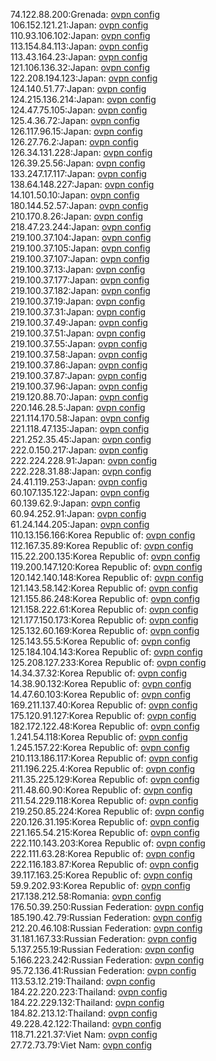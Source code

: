 74.122.88.200:Grenada: [ovpn config](vpn/74_122_88_200.ovpn)  
106.152.121.21:Japan: [ovpn config](vpn/106_152_121_21.ovpn)  
110.93.106.102:Japan: [ovpn config](vpn/110_93_106_102.ovpn)  
113.154.84.113:Japan: [ovpn config](vpn/113_154_84_113.ovpn)  
113.43.164.23:Japan: [ovpn config](vpn/113_43_164_23.ovpn)  
121.106.136.32:Japan: [ovpn config](vpn/121_106_136_32.ovpn)  
122.208.194.123:Japan: [ovpn config](vpn/122_208_194_123.ovpn)  
124.140.51.77:Japan: [ovpn config](vpn/124_140_51_77.ovpn)  
124.215.136.214:Japan: [ovpn config](vpn/124_215_136_214.ovpn)  
124.47.75.105:Japan: [ovpn config](vpn/124_47_75_105.ovpn)  
125.4.36.72:Japan: [ovpn config](vpn/125_4_36_72.ovpn)  
126.117.96.15:Japan: [ovpn config](vpn/126_117_96_15.ovpn)  
126.27.76.2:Japan: [ovpn config](vpn/126_27_76_2.ovpn)  
126.34.131.228:Japan: [ovpn config](vpn/126_34_131_228.ovpn)  
126.39.25.56:Japan: [ovpn config](vpn/126_39_25_56.ovpn)  
133.247.17.117:Japan: [ovpn config](vpn/133_247_17_117.ovpn)  
138.64.148.227:Japan: [ovpn config](vpn/138_64_148_227.ovpn)  
14.101.50.10:Japan: [ovpn config](vpn/14_101_50_10.ovpn)  
180.144.52.57:Japan: [ovpn config](vpn/180_144_52_57.ovpn)  
210.170.8.26:Japan: [ovpn config](vpn/210_170_8_26.ovpn)  
218.47.23.244:Japan: [ovpn config](vpn/218_47_23_244.ovpn)  
219.100.37.104:Japan: [ovpn config](vpn/219_100_37_104.ovpn)  
219.100.37.105:Japan: [ovpn config](vpn/219_100_37_105.ovpn)  
219.100.37.107:Japan: [ovpn config](vpn/219_100_37_107.ovpn)  
219.100.37.13:Japan: [ovpn config](vpn/219_100_37_13.ovpn)  
219.100.37.177:Japan: [ovpn config](vpn/219_100_37_177.ovpn)  
219.100.37.182:Japan: [ovpn config](vpn/219_100_37_182.ovpn)  
219.100.37.19:Japan: [ovpn config](vpn/219_100_37_19.ovpn)  
219.100.37.31:Japan: [ovpn config](vpn/219_100_37_31.ovpn)  
219.100.37.49:Japan: [ovpn config](vpn/219_100_37_49.ovpn)  
219.100.37.51:Japan: [ovpn config](vpn/219_100_37_51.ovpn)  
219.100.37.55:Japan: [ovpn config](vpn/219_100_37_55.ovpn)  
219.100.37.58:Japan: [ovpn config](vpn/219_100_37_58.ovpn)  
219.100.37.86:Japan: [ovpn config](vpn/219_100_37_86.ovpn)  
219.100.37.87:Japan: [ovpn config](vpn/219_100_37_87.ovpn)  
219.100.37.96:Japan: [ovpn config](vpn/219_100_37_96.ovpn)  
219.120.88.70:Japan: [ovpn config](vpn/219_120_88_70.ovpn)  
220.146.28.5:Japan: [ovpn config](vpn/220_146_28_5.ovpn)  
221.114.170.58:Japan: [ovpn config](vpn/221_114_170_58.ovpn)  
221.118.47.135:Japan: [ovpn config](vpn/221_118_47_135.ovpn)  
221.252.35.45:Japan: [ovpn config](vpn/221_252_35_45.ovpn)  
222.0.150.217:Japan: [ovpn config](vpn/222_0_150_217.ovpn)  
222.224.228.91:Japan: [ovpn config](vpn/222_224_228_91.ovpn)  
222.228.31.88:Japan: [ovpn config](vpn/222_228_31_88.ovpn)  
24.41.119.253:Japan: [ovpn config](vpn/24_41_119_253.ovpn)  
60.107.135.122:Japan: [ovpn config](vpn/60_107_135_122.ovpn)  
60.139.62.9:Japan: [ovpn config](vpn/60_139_62_9.ovpn)  
60.94.252.91:Japan: [ovpn config](vpn/60_94_252_91.ovpn)  
61.24.144.205:Japan: [ovpn config](vpn/61_24_144_205.ovpn)  
110.13.156.166:Korea Republic of: [ovpn config](vpn/110_13_156_166.ovpn)  
112.167.35.89:Korea Republic of: [ovpn config](vpn/112_167_35_89.ovpn)  
115.22.200.135:Korea Republic of: [ovpn config](vpn/115_22_200_135.ovpn)  
119.200.147.120:Korea Republic of: [ovpn config](vpn/119_200_147_120.ovpn)  
120.142.140.148:Korea Republic of: [ovpn config](vpn/120_142_140_148.ovpn)  
121.143.58.142:Korea Republic of: [ovpn config](vpn/121_143_58_142.ovpn)  
121.155.86.248:Korea Republic of: [ovpn config](vpn/121_155_86_248.ovpn)  
121.158.222.61:Korea Republic of: [ovpn config](vpn/121_158_222_61.ovpn)  
121.177.150.173:Korea Republic of: [ovpn config](vpn/121_177_150_173.ovpn)  
125.132.60.169:Korea Republic of: [ovpn config](vpn/125_132_60_169.ovpn)  
125.143.55.5:Korea Republic of: [ovpn config](vpn/125_143_55_5.ovpn)  
125.184.104.143:Korea Republic of: [ovpn config](vpn/125_184_104_143.ovpn)  
125.208.127.233:Korea Republic of: [ovpn config](vpn/125_208_127_233.ovpn)  
14.34.37.32:Korea Republic of: [ovpn config](vpn/14_34_37_32.ovpn)  
14.38.90.132:Korea Republic of: [ovpn config](vpn/14_38_90_132.ovpn)  
14.47.60.103:Korea Republic of: [ovpn config](vpn/14_47_60_103.ovpn)  
169.211.137.40:Korea Republic of: [ovpn config](vpn/169_211_137_40.ovpn)  
175.120.91.127:Korea Republic of: [ovpn config](vpn/175_120_91_127.ovpn)  
182.172.122.48:Korea Republic of: [ovpn config](vpn/182_172_122_48.ovpn)  
1.241.54.118:Korea Republic of: [ovpn config](vpn/1_241_54_118.ovpn)  
1.245.157.22:Korea Republic of: [ovpn config](vpn/1_245_157_22.ovpn)  
210.113.186.117:Korea Republic of: [ovpn config](vpn/210_113_186_117.ovpn)  
211.196.225.4:Korea Republic of: [ovpn config](vpn/211_196_225_4.ovpn)  
211.35.225.129:Korea Republic of: [ovpn config](vpn/211_35_225_129.ovpn)  
211.48.60.90:Korea Republic of: [ovpn config](vpn/211_48_60_90.ovpn)  
211.54.229.118:Korea Republic of: [ovpn config](vpn/211_54_229_118.ovpn)  
219.250.85.224:Korea Republic of: [ovpn config](vpn/219_250_85_224.ovpn)  
220.126.31.195:Korea Republic of: [ovpn config](vpn/220_126_31_195.ovpn)  
221.165.54.215:Korea Republic of: [ovpn config](vpn/221_165_54_215.ovpn)  
222.110.143.203:Korea Republic of: [ovpn config](vpn/222_110_143_203.ovpn)  
222.111.63.28:Korea Republic of: [ovpn config](vpn/222_111_63_28.ovpn)  
222.116.183.87:Korea Republic of: [ovpn config](vpn/222_116_183_87.ovpn)  
39.117.163.25:Korea Republic of: [ovpn config](vpn/39_117_163_25.ovpn)  
59.9.202.93:Korea Republic of: [ovpn config](vpn/59_9_202_93.ovpn)  
217.138.212.58:Romania: [ovpn config](vpn/217_138_212_58.ovpn)  
176.50.39.250:Russian Federation: [ovpn config](vpn/176_50_39_250.ovpn)  
185.190.42.79:Russian Federation: [ovpn config](vpn/185_190_42_79.ovpn)  
212.20.46.108:Russian Federation: [ovpn config](vpn/212_20_46_108.ovpn)  
31.181.167.33:Russian Federation: [ovpn config](vpn/31_181_167_33.ovpn)  
5.137.255.19:Russian Federation: [ovpn config](vpn/5_137_255_19.ovpn)  
5.166.223.242:Russian Federation: [ovpn config](vpn/5_166_223_242.ovpn)  
95.72.136.41:Russian Federation: [ovpn config](vpn/95_72_136_41.ovpn)  
113.53.12.219:Thailand: [ovpn config](vpn/113_53_12_219.ovpn)  
184.22.220.223:Thailand: [ovpn config](vpn/184_22_220_223.ovpn)  
184.22.229.132:Thailand: [ovpn config](vpn/184_22_229_132.ovpn)  
184.82.213.12:Thailand: [ovpn config](vpn/184_82_213_12.ovpn)  
49.228.42.122:Thailand: [ovpn config](vpn/49_228_42_122.ovpn)  
118.71.221.37:Viet Nam: [ovpn config](vpn/118_71_221_37.ovpn)  
27.72.73.79:Viet Nam: [ovpn config](vpn/27_72_73_79.ovpn)  
